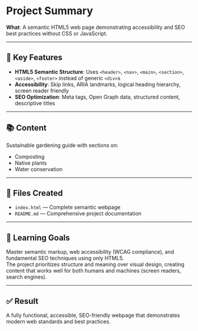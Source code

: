 # Project Summary

**What**: A semantic HTML5 web page demonstrating accessibility and SEO best practices without CSS or JavaScript.

---

## 🔑 Key Features

- **HTML5 Semantic Structure**: Uses `<header>`, `<nav>`, `<main>`, `<section>`, `<aside>`, `<footer>` instead of generic `<div>`s  
- **Accessibility**: Skip links, ARIA landmarks, logical heading hierarchy, screen reader friendly  
- **SEO Optimization**: Meta tags, Open Graph data, structured content, descriptive titles  

---

## 📚 Content

Sustainable gardening guide with sections on:
- Composting  
- Native plants  
- Water conservation  

---

## 📁 Files Created

- `index.html` — Complete semantic webpage  
- `README.md` — Comprehensive project documentation  

---

## 🎯 Learning Goals

Master semantic markup, web accessibility (WCAG compliance), and fundamental SEO techniques using only HTML5.  
The project prioritizes structure and meaning over visual design, creating content that works well for both humans and machines (screen readers, search engines).

---

## ✅ Result

A fully functional, accessible, SEO-friendly webpage that demonstrates modern web standards and best practices.

